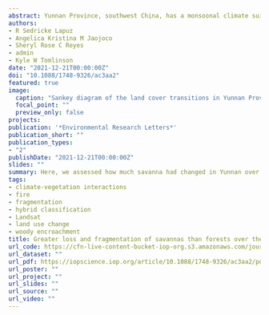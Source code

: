 ```yaml
---
abstract: Yunnan Province, southwest China, has a monsoonal climate suitable for a mix of fire-driven savannas and fire-averse forests as alternate stable states, and has vast areas with savanna physiognomy. Presently, savannas are only formally recognised in the dry valleys of the region, and a no-fire policy has been enforced nationwide since the 1980s. Misidentification of savannas as forests may have contributed to their low protection level and fire-suppression may be contributing to vegetation change towards forest states through woody encroachment. Here, we present an analysis of vegetation and land-use change in Yunnan for years 1986, 1996, 2006, and 2016 by classifying Landsat imagery using a hybrid of unsupervised and supervised classification. We assessed how much savanna area had changed over the 3 decades (area loss, fragmentation), and of this how much was due to direct human intervention versus vegetation transition. We also assessed how climate (mean annual temperature, aridity), landscape accessibility (slope, distance to roads), and fire had altered transition rates. Our classification yielded accuracy values of 77.89%, 82.16%, 94.93%, and 86.84% for our four maps, respectively. In 1986, savannas had the greatest area of any vegetation type in Yunnan at 40.30%, whereas forest cover was 30.78%. Savanna coverage declined across the decades mainly due to a drop in open parkland savannas, while forest cover remained stable. Savannas experienced greater fragmentation than forests. Savannas suffered direct loss of coverage to human uses and to woody encroachment. Savannas in more humid environments switched to denser vegetation at a higher rate. Fire slowed the rate of conversion away from savanna states and promoted conversion towards them. We identified remaining savannas in Yunnan that can be considered when drafting future protected areas. Our results can inform more inclusive policy-making that considers Yunnan's forests and savannas as distinct vegetation types with different management needs.
authors:
- R Sedricke Lapuz
- Angelica Kristina M Jaojoco
- Sheryl Rose C Reyes
- admin
- Kyle W Tomlinson
date: "2021-12-21T00:00:00Z"
doi: "10.1088/1748-9326/ac3aa2"
featured: true
image:
  caption: "Sankey diagram of the land cover transitions in Yunnan Province, China from 1986 to 2016. Nodes indicate the land cover percentage for each particular time step, while the ribbons depict the transitions between land cover types. Colours follow that of the land cover map. Note: PRK: parkland, WDL: woodland, FOR: forest, CRO: cropland, TRP: tree plantations, BAG: bare ground, BUR: built-up area and bare rock, WAT: water bodies, SNO: snow."
  focal_point: ""
  preview_only: false
projects:
publication: '*Environmental Research Letters*'
publication_short: ""
publication_types:
- "2"
publishDate: "2021-12-21T00:00:00Z"
slides: ""
summary: Here, we assessed how much savanna had changed in Yunnan over three decades in terms of area and fragmentation, and how much of these changes were due to human intervention versus vegetation transition. We also assessed how climate, landscape accessibility, and fire had altered transition rates.
tags:
- climate-vegetation interactions
- fire
- fragmentation
- hybrid classification
- Landsat
- land use change
- woody encroachment
title: Greater loss and fragmentation of savannas than forests over the last three decades in Yunnan Province, China
url_code: https://cfn-live-content-bucket-iop-org.s3.amazonaws.com/journals/1748-9326/17/1/014003/revision2/erlac3aa2supp1.pdf?AWSAccessKeyId=AKIAYDKQL6LTV7YY2HIK&Expires=1652059104&Signature=9O9ExioYx5ZTcmOpZKW8%2FDu2eA4%3D
url_dataset: ""
url_pdf: https://iopscience.iop.org/article/10.1088/1748-9326/ac3aa2/pdf
url_poster: ""
url_project: ""
url_slides: ""
url_source: ""
url_video: ""
---
```

<div data-badge-details="right" data-badge-type="medium-donut" data-doi="10.1088/1748-9326/ac3aa2" data-hide-no-mentions="true" class="altmetric-embed"></div>

<span class="__dimensions_badge_embed__" data-doi="10.1088/1748-9326/ac3aa2" data-legend="always"></span><script async src="https://badge.dimensions.ai/badge.js" charset="utf-8"></script>
